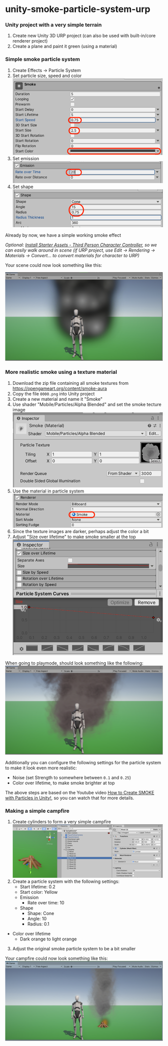 # unity-smoke-particle-system-urp

### Unity project with a very simple terrain

1. Create new Unity 3D URP project (can also be used with built-in/core renderer project)
1. Create a plane and paint it green (using a material)

### Simple smoke particle system

1. Create Effects -> Particle System
1. Set particle size, speed and color
   ![Set particle size, speed and color](./Assets/Documentation/Images/particle-system-setup-color.png)
1. Set emission
   ![Set emission](./Assets/Documentation/Images/particle-system-setup-emission.png)
1. Set shape
![Set shape](./Assets/Documentation/Images/particle-system-setup-shape.png)

Already by now, we have a simple working smoke effect

_Optional: [Install Starter Assets - Third Person Character Controller](https://assetstore.unity.com/packages/essentials/starter-assets-third-person-character-controller-196526), so we can easily walk around in scene (if URP project, use Edit -> Rendering -> Materials -> Convert... to convert materials for character to URP)_

Your scene could now look something like this:

![Playmode with default material](./Assets/Documentation/Images/playmode-with-default-material.png)

### More realistic smoke using a texture material

1. Download the zip file containing all smoke textures from https://opengameart.org/content/smoke-aura
1. Copy the file `0000.png` into Unity project
1. Create a new material and name it "Smoke"
1. Use shader "Mobile/Particles/Alpha Blended" and set the smoke tecture image
   ![Playmode with default material](./Assets/Documentation/Images/smoke-material-shader.png)
1. Use the material in particle system
   ![Use smoke material](./Assets/Documentation/Images/particle-system-setup-material.png)
1. Since the texture images are darker, perhaps adjust the color a bit
1. Adjust "Size over lifetime" to make smoke smaller at the top
   ![Size over lifetime](./Assets/Documentation/Images/particle-system-setup-size-over-lifetime.png)

When going to playmode, should look something like the following:
![Playmode with smoke material](./Assets/Documentation/Images/playmode-with-smoke-material.png)

Additionally you can configure the following settings for the particle system to make it look even more realistic:

* Noise (set Strength to somewhere between `0.1` and `0.25`)
* Color over lifetime, to make smoke brighter at top

The above steps are based on the Youtube video [How to Create SMOKE with Particles in Unity!](https://www.youtube.com/watch?v=YwGS73QpPt0), so you can watch that for more details.

### Making a simple campfire

1. Create cylinders to form a very simple campfire
   ![Simple campfire](./Assets/Documentation/Images/campfire.png)
2. Create a particle system with the following settings:
   - Start lifetime: 0.2
   - Start color: Yellow
   - Emission
     - Rate over time: 10
   - Shape
     - Shape: Cone
     - Angle: 10
     - Radius: 0.1
  - Color over lifetime
    - Dark orange to light orange
3. Adjust the original smoke particle system to be a bit smaller

Your campfire could now look something like this:
![Playmode with campfire](./Assets/Documentation/Images/playmode-with-campfire.png)
